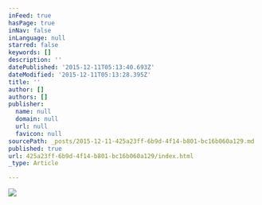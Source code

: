 ```yaml
---
inFeed: true
hasPage: true
inNav: false
inLanguage: null
starred: false
keywords: []
description: ''
datePublished: '2015-12-11T05:13:40.693Z'
dateModified: '2015-12-11T05:13:28.395Z'
title: ''
author: []
authors: []
publisher:
  name: null
  domain: null
  url: null
  favicon: null
sourcePath: _posts/2015-12-11-425a23ff-6b9d-4f14-b801-bc16b060a129.md
published: true
url: 425a23ff-6b9d-4f14-b801-bc16b060a129/index.html
_type: Article

---
```

![](https://s3-us-west-2.amazonaws.com/the-grid-img/p/f2a326eedf7778bd8b09a3a6d65df4d291de7aa3.png)